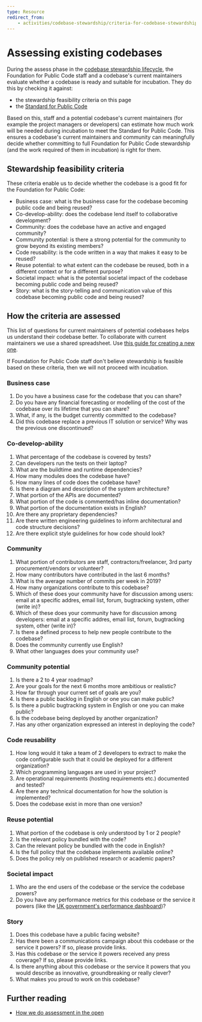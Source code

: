 ```yaml
---
type: Resource
redirect_from:
    - activities/codebase-stewardship/criteria-for-codebase-stewardship
---
```


# Assessing existing codebases

During the assess phase in the [codebase stewardship lifecycle](../codebase-stewardship/lifecycle.md), the Foundation for Public Code staff and a codebase's current maintainers evaluate whether a codebase is ready and suitable for incubation. They do this by checking it against:

* the stewardship feasibility criteria on this page
* the [Standard for Public Code](https://standard.publiccode.net/)

Based on this, staff and a potential codebase's current maintainers (for example the project managers or developers) can estimate how much work will be needed during incubation to meet the Standard for Public Code. This ensures a codebase's current maintainers and community can meaningfully decide whether committing to full Foundation for Public Code stewardship (and the work required of them in incubation) is right for them.

## Stewardship feasibility criteria

These criteria enable us to decide whether the codebase is a good fit for the Foundation for Public Code:

* Business case: what is the business case for the codebase becoming public code and being reused?
* Co-develop-ability: does the codebase lend itself to collaborative development?
* Community: does the codebase have an active and engaged community?
* Community potential: is there a strong potential for the community to grow beyond its existing members?
* Code reusability: is the code written in a way that makes it easy to be reused?
* Reuse potential: to what extent can the codebase be reused, both in a different context or for a different purpose?
* Societal impact: what is the potential societal impact of the codebase becoming public code and being reused?
* Story: what is the story-telling and communication value of this codebase becoming public code and being reused?

## How the criteria are assessed

This list of questions for current maintainers of potential codebases helps us understand their codebase better. To collaborate with current maintainers we use a shared spreadsheet. Use [this guide for creating a new one](create-assessment-spreadsheet.md).

If Foundation for Public Code staff don't believe stewardship is feasible based on these criteria, then we will not proceed with incubation.

### Business case

1. Do you have a business case for the codebase that you can share?
2. Do you have any financial forecasting or modelling of the cost of the codebase over its lifetime that you can share?
3. What, if any, is the budget currently committed to the codebase?
4. Did this codebase replace a previous IT solution or service? Why was the previous one discontinued?

### Co-develop-ability

1. What percentage of the codebase is covered by tests?
2. Can developers run the tests on their laptop?
3. What are the buildtime and runtime dependencies?
4. How many modules does the codebase have?
5. How many lines of code does the codebase have?
6. Is there a diagram and description of the system architecture?
7. What portion of the APIs are documented?
8. What portion of the code is commented/has inline documentation?
9. What portion of the documentation exists in English?
10. Are there any proprietary dependencies?
11. Are there written engineering guidelines to inform architectural and code structure decisions?
12. Are there explicit style guidelines for how code should look?

### Community

1. What portion of contributors are staff, contractors/freelancer, 3rd party procurement/vendors or volunteer?
2. How many contributors have contributed in the last 6 months?
3. What is the average number of commits per week in 2019?
4. How many organizations contribute to this codebase?
5. Which of these does your community have for discussion among users: email at a specific addres, email list, forum, bugtracking system, other (write in)?
6. Which of these does your community have for discussion among developers: email at a specific addres, email list, forum, bugtracking system, other (write in)?
7. Is there a defined process to help new people contribute to the codebase?
8. Does the community currently use English?
9. What other languages does your community use?

### Community potential

1. Is there a 2 to 4 year roadmap?
2. Are your goals for the next 6 months more ambitious or realistic?
3. How far through your current set of goals are you?
4. Is there a public backlog in English or one you can make public?
5. Is there a public bugtracking system in English or one you can make public?
6. Is the codebase being deployed by another organization?
7. Has any other organization expressed an interest in deploying the code?

### Code reusability

1. How long would it take a team of 2 developers to extract to make the code configurable such that it could be deployed for a different organization?
2. Which programming languages are used in your project?
3. Are operational requirements (hosting requirements etc.) documented and tested?
4. Are there any technical documentation for how the solution is implemented?
5. Does the codebase exist in more than one version?

### Reuse potential

1. What portion of the codebase is only understood by 1 or 2 people?
2. Is the relevant policy bundled with the code?
3. Can the relevant policy be bundled with the code in English?
4. Is the full policy that the codebase implements available online?
5. Does the policy rely on published research or academic papers?

### Societal impact

1. Who are the end users of the codebase or the service the codebase powers?
2. Do you have any performance metrics for this codebase or the service it powers (like the [UK government's performance dashboard](https://www.gov.uk/performance))?

### Story

1. Does this codebase have a public facing website?
2. Has there been a communications campaign about this codebase or the service it powers? If so, please provide links.
3. Has this codebase or the service it powers received any press coverage? If so, please provide links.
4. Is there anything about this codebase or the service it powers that you would describe as innovative, groundbreaking or really clever?
5. What makes you proud to work on this codebase?

## Further reading

* [How we do assessment in the open](open-assessment.md)
